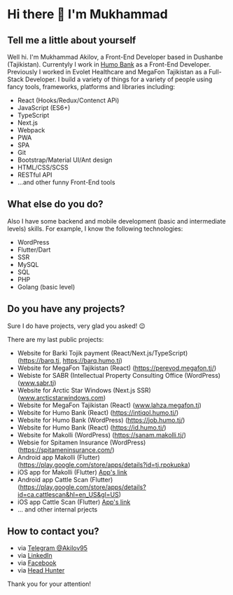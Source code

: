 # Hi there 👋 I'm Mukhammad

## Tell me a little about yourself

Well hi. I'm Mukhammad Akilov, a Front-End Developer based in Dushanbe (Tajikistan). Currentyly I work in [Humo Bank](https://humo.tj/) as a Front-End Developer. Previously I worked in Evolet Healthcare and MegaFon Tajikistan as a Full-Stack Developer. I build a variety of things for a variety of people using fancy tools, frameworks, platforms and libraries including:

 - React (Hooks/Redux/Contenct APi)
 - JavaScript (ES6+)
 - TypeScript
 - Next.js
 - Webpack
 - PWA
 - SPA
 - Git
 - Bootstrap/Material UI/Ant design
 - HTML/CSS/SCSS
 - RESTful API
 - ...and other funny Front-End tools
 
## What else do you do?
Also I have some backend and mobile development (basic and intermediate levels) skills. For example, I know the following technologies:
 - WordPress
 - Flutter/Dart
 - SSR
 - MySQL
 - SQL
 - PHP 
 - Golang (basic level)
 
## Do you have any projects?

Sure I do have projects, very glad you asked! 😉

There are my last public projects:
- Website for Barki Tojik payment (React/Next.js/TypeScript) (https://barq.tj, https://barq.humo.tj)
- Website for MegaFon Tajikistan (React) (https://perevod.megafon.tj/)
- Webiste for SABR (Intellectual Property Consulting Office (WordPress) (www.sabr.tj)
- Website for Arctic Star Windows (Next.js SSR) (www.arcticstarwindows.com)
- Website for MegaFon Tajikistan (React) (www.lahza.megafon.tj)
- Website for Humo Bank (React) (https://intiqol.humo.tj/)
- Website for Humo Bank (WordPress) (https://job.humo.tj/)
- Website for Humo Bank (React) (https://id.humo.tj/)
- Website for Makolli (WordPress) (https://sanam.makolli.tj/)
- Websie for Spitamen Insurance (WordPress) (https://spitameninsurance.com/)
- Android app Makolli (Flutter) (https://play.google.com/store/apps/details?id=tj.rpokupka)
- iOS app for Makolli (Flutter) [App's link](https://apps.apple.com/ca/app/%D1%80%D0%B0%D0%B7%D1%83%D0%BC%D0%BD%D0%B0%D1%8F-%D0%BF%D0%BE%D0%BA%D1%83%D0%BF%D0%BA%D0%B0/id1526797310)
- Android app Cattle Scan (Flutter) (https://play.google.com/store/apps/details?id=ca.cattlescan&hl=en_US&gl=US)
- iOS app Cattle Scan (Flutter) [App's link](https://apps.apple.com/by/app/cattle-scan/id1562113240#?platform=iphone)
- ... and other internal prjects
## How to contact you?
- via [Telegram @Akilov95](https://t.me/Akilov95)
- via [LinkedIn](https://www.linkedin.com/in/mukhammad-akilov-6604a0159/)
- via [Facebook](https://facebook.com/mukhammad.akilov.95)
- via [Head Hunter](https://hh.ru/resume/37a6c65aff05af36d80039ed1f4f51386b464d)

Thank you for your attention!
